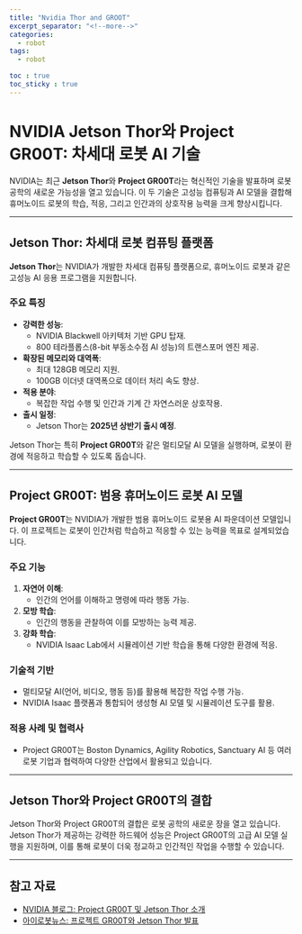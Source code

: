 ```yaml
---
title: "Nvidia Thor and GROOT"
excerpt_separator: "<!--more-->"
categories:
  - robot
tags:
  - robot

toc : true
toc_sticky : true
---
```


# NVIDIA Jetson Thor와 Project GR00T: 차세대 로봇 AI 기술

NVIDIA는 최근 **Jetson Thor**와 **Project GR00T**라는 혁신적인 기술을 발표하며 로봇 공학의 새로운 가능성을 열고 있습니다. 이 두 기술은 고성능 컴퓨팅과 AI 모델을 결합해 휴머노이드 로봇의 학습, 적응, 그리고 인간과의 상호작용 능력을 크게 향상시킵니다.

---

## Jetson Thor: 차세대 로봇 컴퓨팅 플랫폼

**Jetson Thor**는 NVIDIA가 개발한 차세대 컴퓨팅 플랫폼으로, 휴머노이드 로봇과 같은 고성능 AI 응용 프로그램을 지원합니다.

### 주요 특징
- **강력한 성능**: 
  - NVIDIA Blackwell 아키텍처 기반 GPU 탑재.
  - 800 테라플롭스(8-bit 부동소수점 AI 성능)의 트랜스포머 엔진 제공.
- **확장된 메모리와 대역폭**:
  - 최대 128GB 메모리 지원.
  - 100GB 이더넷 대역폭으로 데이터 처리 속도 향상.
- **적용 분야**:
  - 복잡한 작업 수행 및 인간과 기계 간 자연스러운 상호작용.
- **출시 일정**:
  - Jetson Thor는 **2025년 상반기 출시 예정**.

Jetson Thor는 특히 **Project GR00T**와 같은 멀티모달 AI 모델을 실행하며, 로봇이 환경에 적응하고 학습할 수 있도록 돕습니다.

---

## Project GR00T: 범용 휴머노이드 로봇 AI 모델

**Project GR00T**는 NVIDIA가 개발한 범용 휴머노이드 로봇용 AI 파운데이션 모델입니다. 이 프로젝트는 로봇이 인간처럼 학습하고 적응할 수 있는 능력을 목표로 설계되었습니다.

### 주요 기능
1. **자연어 이해**:
   - 인간의 언어를 이해하고 명령에 따라 행동 가능.
2. **모방 학습**:
   - 인간의 행동을 관찰하여 이를 모방하는 능력 제공.
3. **강화 학습**:
   - NVIDIA Isaac Lab에서 시뮬레이션 기반 학습을 통해 다양한 환경에 적응.

### 기술적 기반
- 멀티모달 AI(언어, 비디오, 행동 등)를 활용해 복잡한 작업 수행 가능.
- NVIDIA Isaac 플랫폼과 통합되어 생성형 AI 모델 및 시뮬레이션 도구를 활용.

### 적용 사례 및 협력사
- Project GR00T는 Boston Dynamics, Agility Robotics, Sanctuary AI 등 여러 로봇 기업과 협력하여 다양한 산업에서 활용되고 있습니다.

---

## Jetson Thor와 Project GR00T의 결합

Jetson Thor와 Project GR00T의 결합은 로봇 공학의 새로운 장을 열고 있습니다. Jetson Thor가 제공하는 강력한 하드웨어 성능은 Project GR00T의 고급 AI 모델 실행을 지원하며, 이를 통해 로봇이 더욱 정교하고 인간적인 작업을 수행할 수 있습니다.

---

## 참고 자료
- [NVIDIA 블로그: Project GR00T 및 Jetson Thor 소개](https://blogs.nvidia.co.kr/blog/foundation-model-isaac-robotics-platform/)
- [아이로봇뉴스: 프로젝트 GR00T와 Jetson Thor 발표](http://m.irobotnews.com/news/articleView.html?idxno=34337)
